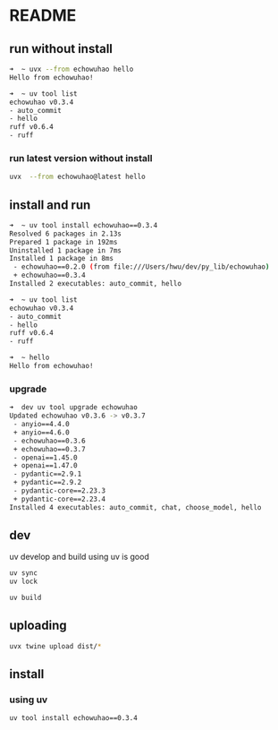 # README

## run without install

```sh
➜  ~ uvx --from echowuhao hello
Hello from echowuhao!

➜  ~ uv tool list
echowuhao v0.3.4
- auto_commit
- hello
ruff v0.6.4
- ruff
```

### run latest version without install

```sh
uvx  --from echowuhao@latest hello
```

## install and run

```sh
➜  ~ uv tool install echowuhao==0.3.4
Resolved 6 packages in 2.13s
Prepared 1 package in 192ms
Uninstalled 1 package in 7ms
Installed 1 package in 8ms
 - echowuhao==0.2.0 (from file:///Users/hwu/dev/py_lib/echowuhao)
 + echowuhao==0.3.4
Installed 2 executables: auto_commit, hello

➜  ~ uv tool list
echowuhao v0.3.4
- auto_commit
- hello
ruff v0.6.4
- ruff

➜  ~ hello
Hello from echowuhao!
```

### upgrade

```sh
➜  dev uv tool upgrade echowuhao
Updated echowuhao v0.3.6 -> v0.3.7
 - anyio==4.4.0
 + anyio==4.6.0
 - echowuhao==0.3.6
 + echowuhao==0.3.7
 - openai==1.45.0
 + openai==1.47.0
 - pydantic==2.9.1
 + pydantic==2.9.2
 - pydantic-core==2.23.3
 + pydantic-core==2.23.4
Installed 4 executables: auto_commit, chat, choose_model, hello
```

## dev

uv develop and build using uv is good

```sh
uv sync
uv lock
```

```sh
uv build
```

## uploading

```sh
uvx twine upload dist/*
```

## install

### using uv

```sh
uv tool install echowuhao==0.3.4
```

